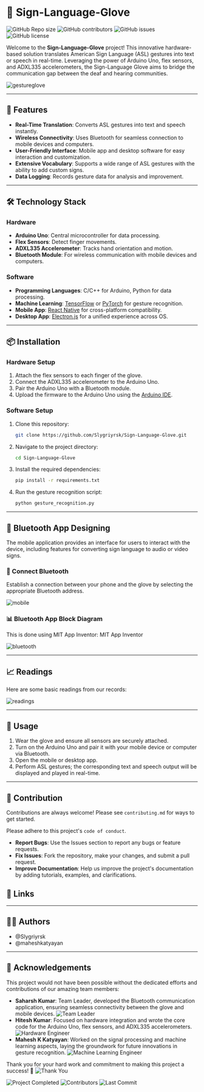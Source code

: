 # 🧤 Sign-Language-Glove

![GitHub Repo size](https://img.shields.io/github/repo-size/Slygriyrsk/Sign-Language-Glove?style=flat-square)
![GitHub contributors](https://img.shields.io/github/contributors/Slygriyrsk/Sign-Language-Glove?style=flat-square)
![GitHub issues](https://img.shields.io/github/issues/Slygriyrsk/Sign-Language-Glove?style=flat-square)
![GitHub license](https://img.shields.io/github/license/Slygriyrsk/Sign-Language-Glove?style=flat-square)

Welcome to the **Sign-Language-Glove** project! This innovative hardware-based solution translates American Sign Language (ASL) gestures into text or speech in real-time. Leveraging the power of Arduino Uno, flex sensors, and ADXL335 accelerometers, the Sign-Language Glove aims to bridge the communication gap between the deaf and hearing communities.

![gestureglove](https://github.com/user-attachments/assets/aad52852-352c-4432-8057-ab8d292839c6)

---

## 🚀 Features

- **Real-Time Translation**: Converts ASL gestures into text and speech instantly.
- **Wireless Connectivity**: Uses Bluetooth for seamless connection to mobile devices and computers.
- **User-Friendly Interface**: Mobile app and desktop software for easy interaction and customization.
- **Extensive Vocabulary**: Supports a wide range of ASL gestures with the ability to add custom signs.
- **Data Logging**: Records gesture data for analysis and improvement.

---

## 🛠️ Technology Stack

### Hardware
- **Arduino Uno**: Central microcontroller for data processing.
- **Flex Sensors**: Detect finger movements.
- **ADXL335 Accelerometer**: Tracks hand orientation and motion.
- **Bluetooth Module**: For wireless communication with mobile devices and computers.

### Software
- **Programming Languages**: C/C++ for Arduino, Python for data processing.
- **Machine Learning**: [TensorFlow](https://www.tensorflow.org/) or [PyTorch](https://pytorch.org/) for gesture recognition.
- **Mobile App**: [React Native](https://reactnative.dev/) for cross-platform compatibility.
- **Desktop App**: [Electron.js](https://www.electronjs.org/) for a unified experience across OS.

---

## 📦 Installation

### Hardware Setup
1. Attach the flex sensors to each finger of the glove.
2. Connect the ADXL335 accelerometer to the Arduino Uno.
3. Pair the Arduino Uno with a Bluetooth module.
4. Upload the firmware to the Arduino Uno using the [Arduino IDE](https://www.arduino.cc/en/software).

### Software Setup
1. Clone this repository:
   ```bash
   git clone https://github.com/Slygriyrsk/Sign-Language-Glove.git
   ```

1.  Navigate to the project directory:

    ```bash
    cd Sign-Language-Glove
    ```

2.  Install the required dependencies:

    ```bash
    pip install -r requirements.txt
    ```

3.  Run the gesture recognition script:

    ```bash
    python gesture_recognition.py
    ```

* * * * *

📱 Bluetooth App Designing
--------------------------

The mobile application provides an interface for users to interact with the device, including features for converting sign language to audio or video signs.

### 🔗 Connect Bluetooth

Establish a connection between your phone and the glove by selecting the appropriate Bluetooth address.

![mobile](https://github.com/user-attachments/assets/17b43e69-c33d-4b4a-85f9-a640d57caa30)

### 📊 Bluetooth App Block Diagram

This is done using MIT App Inventor: MIT App Inventor

![bluetooth](https://github.com/user-attachments/assets/bae4c1b2-450a-4d8c-aa46-9c9389600a9a)

* * * * *

📈 Readings
-----------

Here are some basic readings from our records:

![readings](https://github.com/user-attachments/assets/6b8b11a3-10ac-415b-a9f2-94dd8b31a569)

* * * * *

🎉 Usage
--------

1.  Wear the glove and ensure all sensors are securely attached.
2.  Turn on the Arduino Uno and pair it with your mobile device or computer via Bluetooth.
3.  Open the mobile or desktop app.
4.  Perform ASL gestures; the corresponding text and speech output will be displayed and played in real-time.

* * * * *

🤝 Contribution
---------------

Contributions are always welcome! Please see `contributing.md` for ways to get started.

Please adhere to this project's `code of conduct`.

-   **Report Bugs**: Use the Issues section to report any bugs or feature requests.
-   **Fix Issues**: Fork the repository, make your changes, and submit a pull request.
-   **Improve Documentation**: Help us improve the project's documentation by adding tutorials, examples, and clarifications.

🔗 Links
--------

* * * * *

👨‍💻 Authors
-------------

-   @Slygriyrsk
-   @maheshkatyayan

* * * * *

🙌 Acknowledgements
-------------------

This project would not have been possible without the dedicated efforts and contributions of our amazing team members:

-   **Saharsh Kumar**: Team Leader, developed the Bluetooth communication application, ensuring seamless connectivity between the glove and mobile devices. ![Team Leader](https://img.shields.io/badge/Role-Team%20Leader-blue?style=flat-square)
-   **Hitesh Kumar**: Focused on hardware integration and wrote the core code for the Arduino Uno, flex sensors, and ADXL335 accelerometers. ![Hardware Engineer](https://img.shields.io/badge/Role-Hardware%20Engineer-orange?style=flat-square)
-   **Mahesh K Katyayan**: Worked on the signal processing and machine learning aspects, laying the groundwork for future innovations in gesture recognition. ![Machine Learning Engineer](https://img.shields.io/badge/Role-Machine%20Learning%20Engineer-green?style=flat-square)

Thank you for your hard work and commitment to making this project a success! 🎉 ![Thank You](https://img.shields.io/badge/Thank%20You!-orange?style=flat-square)

![Project Completed](https://img.shields.io/badge/Project-Completed-brightgreen?style=flat-square) 
![Contributors](https://img.shields.io/badge/Contributors-3-yellow?style=flat-square) 
![Last Commit](https://img.shields.io/github/last-commit/Slygriyrsk/Sign-Language-Glove?style=flat-square) 

